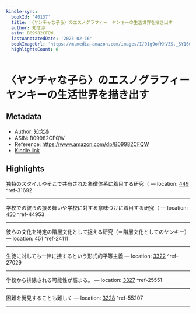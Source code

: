 ```yaml
---
kindle-sync:
  bookId: '40137'
  title: 〈ヤンチャな子ら〉のエスノグラフィー　ヤンキーの生活世界を描き出す
  author: 知念渉
  asin: B09982CFQW
  lastAnnotatedDate: '2023-02-16'
  bookImageUrl: 'https://m.media-amazon.com/images/I/91g9ofKHVZS._SY160.jpg'
  highlightsCount: 6
---
```

# 〈ヤンチャな子ら〉のエスノグラフィー　ヤンキーの生活世界を描き出す
## Metadata
* Author: [知念渉](https://www.amazon.comundefined)
* ASIN: B09982CFQW
* Reference: https://www.amazon.com/dp/B09982CFQW
* [Kindle link](kindle://book?action=open&asin=B09982CFQW)

## Highlights
独特のスタイルやそこで共有された象徴体系に着目する研究（ — location: [449](kindle://book?action=open&asin=B09982CFQW&location=449) ^ref-31692

---
学校での彼らの振る舞いや学校に対する意味づけに着目する研究（ — location: [450](kindle://book?action=open&asin=B09982CFQW&location=450) ^ref-44953

---
彼らの文化を特定の階層文化として捉える研究（＝階層文化としてのヤンキー） — location: [451](kindle://book?action=open&asin=B09982CFQW&location=451) ^ref-24111

---
生徒に対しても一律に接するという形式的平等主義 — location: [3322](kindle://book?action=open&asin=B09982CFQW&location=3322) ^ref-27029

---
学校から排除される可能性が高まる。 — location: [3327](kindle://book?action=open&asin=B09982CFQW&location=3327) ^ref-25551

---
困難を発見することも難しく — location: [3328](kindle://book?action=open&asin=B09982CFQW&location=3328) ^ref-55207

---
